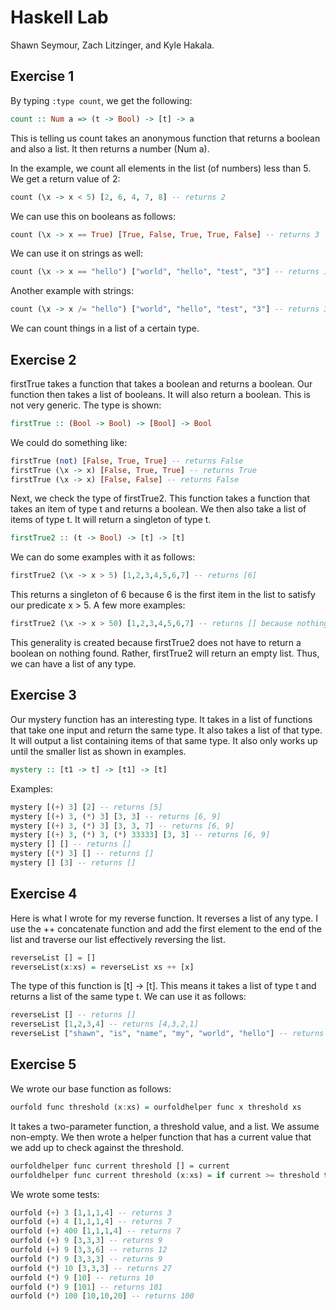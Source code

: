 # Haskell Lab
Shawn Seymour, Zach Litzinger, and Kyle Hakala.
## Exercise 1
By typing ```:type count```, we get the following:

```haskell
count :: Num a => (t -> Bool) -> [t] -> a
```
This is telling us count takes an anonymous function that returns a boolean and also a list. It then returns a number (Num a).

In the example, we count all elements in the list (of numbers) less than 5. We get a return value of 2:
```haskell
count (\x -> x < 5) [2, 6, 4, 7, 8] -- returns 2
```

We can use this on booleans as follows:
```haskell
count (\x -> x == True) [True, False, True, True, False] -- returns 3
```

We can use it on strings as well:
```haskell
count (\x -> x == "hello") ["world", "hello", "test", "3"] -- returns 1
```

Another example with strings:
```haskell
count (\x -> x /= "hello") ["world", "hello", "test", "3"] -- returns 3
```

We can count things in a list of a certain type.

## Exercise 2

firstTrue takes a function that takes a boolean and returns a boolean. Our function then takes a list of booleans. It will also return a boolean. This is not very generic. The type is shown:

```haskell
firstTrue :: (Bool -> Bool) -> [Bool] -> Bool
```

We could do something like:
```haskell
firstTrue (not) [False, True, True] -- returns False
firstTrue (\x -> x) [False, True, True] -- returns True
firstTrue (\x -> x) [False, False] -- returns False
```

Next, we check the type of firstTrue2. This function takes a function that takes an item of type t and returns a boolean. We then also take a list of items of type t. It will return a singleton of type t.

```haskell
firstTrue2 :: (t -> Bool) -> [t] -> [t]
```

We can do some examples with it as follows:
```haskell
firstTrue2 (\x -> x > 5) [1,2,3,4,5,6,7] -- returns [6]
```

This returns a singleton of 6 because 6 is the first item in the list to satisfy our predicate x > 5. A few more examples:

```haskell
firstTrue2 (\x -> x > 50) [1,2,3,4,5,6,7] -- returns [] because nothing satisfied our predicate
```

This generality is created because firstTrue2 does not have to return a boolean on nothing found. Rather, firstTrue2 will return an empty list. Thus, we can have a list of any type.

## Exercise 3

Our mystery function has an interesting type. It takes in a list of functions that take one input and return the same type. It also takes a list of that type. It will output a list containing items of that same type. It also only works up until the smaller list as shown in examples.

```haskell
mystery :: [t1 -> t] -> [t1] -> [t]
```

Examples:
```haskell
mystery [(+) 3] [2] -- returns [5]
mystery [(+) 3, (*) 3] [3, 3] -- returns [6, 9]
mystery [(+) 3, (*) 3] [3, 3, 7] -- returns [6, 9]
mystery [(+) 3, (*) 3, (*) 33333] [3, 3] -- returns [6, 9]
mystery [] [] -- returns []
mystery [(*) 3] [] -- returns []
mystery [] [3] -- returns []
```

## Exercise 4
Here is what I wrote for my reverse function. It reverses a list of any type. I use the ++ concatenate function and add the first element to the end of the list and traverse our list effectively reversing the list.

```haskell
reverseList [] = []
reverseList(x:xs) = reverseList xs ++ [x]
```

The type of this function is [t] -> [t]. This means it takes a list of type t and returns a list of the same type t. We can use it as follows:

```haskell
reverseList [] -- returns []
reverseList [1,2,3,4] -- returns [4,3,2,1]
reverseList ["shawn", "is", "name", "my", "world", "hello"] -- returns ["hello","world","my","name","is","shawn"]
```

## Exercise 5
We wrote our base function as follows:

```haskell
ourfold func threshold (x:xs) = ourfoldhelper func x threshold xs
```

It takes a two-parameter function, a threshold value, and a list. We assume non-empty. We then wrote a helper function that has a current value that we add up to check against the threshold.

```haskell
ourfoldhelper func current threshold [] = current
ourfoldhelper func current threshold (x:xs) = if current >= threshold then current else (ourfoldhelper func (func x current) threshold xs)
```

We wrote some tests:

```haskell
ourfold (+) 3 [1,1,1,4] -- returns 3
ourfold (+) 4 [1,1,1,4] -- returns 7
ourfold (+) 400 [1,1,1,4] -- returns 7
ourfold (+) 9 [3,3,3] -- returns 9
ourfold (+) 9 [3,3,6] -- returns 12
ourfold (*) 9 [3,3,3] -- returns 9
ourfold (*) 10 [3,3,3] -- returns 27
ourfold (*) 9 [10] -- returns 10
ourfold (*) 9 [101] -- returns 101
ourfold (*) 100 [10,10,20] -- returns 100
```
